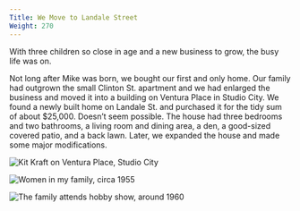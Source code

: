 ```yaml
---
Title: We Move to Landale Street
Weight: 270
---
```


With three children so close in age and a new business to grow, the busy life was on.

Not long after Mike was born, we bought our first and only home. Our family had outgrown the small Clinton St. apartment and we had enlarged the business and moved it into a building on Ventura Place in Studio City. We found a newly built home on Landale St. and purchased it for the tidy sum of about $25,000. Doesn’t seem possible. The house had three bedrooms and two bathrooms, a living room and dining area, a den, a good-sized covered patio, and a back lawn. Later, we expanded the house and made some major modifications.

![Kit Kraft on Ventura Place, Studio City](/images/kitkraft-ventura.jpg)

![Women in my family, circa 1955](/images/women-family.jpg "My mother Dora Paster, sister Ceil Witler, Evie’s mother-in-law, Aunt Sarah Paster, sister Esther Vollowitz, me. In front: My nieces Evie Compton and Eileen Vollowitz")

![The family attends hobby show, around 1960](/images/hobby-show-1960.jpg "Me, Joe. Front: Mike, Bill")
